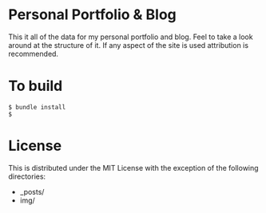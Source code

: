 # Personal Portfolio & Blog

This it all of the data for my personal portfolio and blog. Feel to take a look around at the structure of it. If any aspect of the site is used attribution is recommended.

# To build

```
$ bundle install
$
```

# License

This is distributed under the MIT License with the exception of the following directories:

* _posts/
* img/